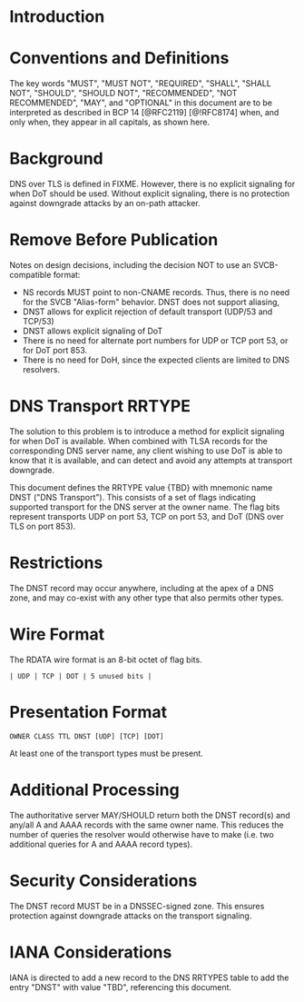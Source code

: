 # Introduction

# Conventions and Definitions

The key words "MUST", "MUST NOT", "REQUIRED", "SHALL", "SHALL NOT", "SHOULD",
"SHOULD NOT", "RECOMMENDED", "NOT RECOMMENDED", "MAY", and "OPTIONAL" in this
document are to be interpreted as described in BCP 14 [@RFC2119] [@!RFC8174]
when, and only when, they appear in all capitals, as shown here.

# Background

DNS over TLS is defined in FIXME. However, there is no explicit signaling for when DoT should be used. Without explicit signaling, there is no protection against downgrade attacks by an on-path attacker.

# Remove Before Publication
Notes on design decisions, including the decision NOT to use an SVCB-compatible format:

* NS records MUST point to non-CNAME records. Thus, there is no need for the SVCB "Alias-form" behavior. DNST does not support aliasing,
* DNST allows for explicit rejection of default transport (UDP/53 and TCP/53)
* DNST allows explicit signaling of DoT
* There is no need for alternate port numbers for UDP or TCP port 53, or for DoT port 853.
* There is no need for DoH, since the expected clients are limited to DNS resolvers.

# DNS Transport RRTYPE
The solution to this problem is to introduce a method for explicit signaling for when DoT is available. When combined with TLSA records for the corresponding DNS server name, any client wishing to use DoT is able to know that it is available, and can detect and avoid any attempts at transport downgrade.

This document defines the RRTYPE value {TBD} with mnemonic name DNST ("DNS Transport").
This consists of a set of flags indicating supported transport for the DNS server at the owner name.
The flag bits represent transports UDP on port 53, TCP on port 53, and DoT (DNS over TLS on port 853).

# Restrictions
The DNST record may occur anywhere, including at the apex of a DNS zone, and may co-exist with any other type that also permits other types.

# Wire Format

The RDATA wire format is an 8-bit octet of flag bits.

```
| UDP | TCP | DOT | 5 unused bits |
```

# Presentation Format

    OWNER CLASS TTL DNST [UDP] [TCP] [DOT]

At least one of the transport types must be present.

# Additional Processing

The authoritative server MAY/SHOULD return both the DNST record(s) and any/all A and AAAA records with the same owner name. This reduces the number of queries the resolver would otherwise have to make (i.e. two additional queries for A and AAAA record types).

# Security Considerations

The DNST record MUST be in a DNSSEC-signed zone. This ensures protection against downgrade attacks on the transport signaling.

# IANA Considerations

IANA is directed to add a new record to the DNS RRTYPES table to add the entry "DNST" with value "TBD", referencing this document.
